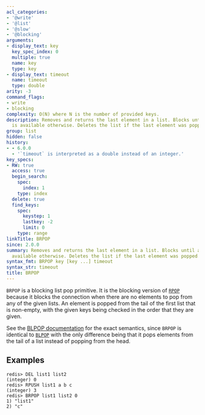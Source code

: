 ```yaml
---
acl_categories:
- '@write'
- '@list'
- '@slow'
- '@blocking'
arguments:
- display_text: key
  key_spec_index: 0
  multiple: true
  name: key
  type: key
- display_text: timeout
  name: timeout
  type: double
arity: -3
command_flags:
- write
- blocking
complexity: O(N) where N is the number of provided keys.
description: Removes and returns the last element in a list. Blocks until an element
  is available otherwise. Deletes the list if the last element was popped.
group: list
hidden: false
history:
- - 6.0.0
  - '`timeout` is interpreted as a double instead of an integer.'
key_specs:
- RW: true
  access: true
  begin_search:
    spec:
      index: 1
    type: index
  delete: true
  find_keys:
    spec:
      keystep: 1
      lastkey: -2
      limit: 0
    type: range
linkTitle: BRPOP
since: 2.0.0
summary: Removes and returns the last element in a list. Blocks until an element is
  available otherwise. Deletes the list if the last element was popped.
syntax_fmt: BRPOP key [key ...] timeout
syntax_str: timeout
title: BRPOP
---
```

`BRPOP` is a blocking list pop primitive.
It is the blocking version of [`RPOP`](/commands/rpop) because it blocks the connection when there
are no elements to pop from any of the given lists.
An element is popped from the tail of the first list that is non-empty, with the
given keys being checked in the order that they are given.

See the [BLPOP documentation][cb] for the exact semantics, since `BRPOP` is
identical to [`BLPOP`](/commands/blpop) with the only difference being that it pops elements from
the tail of a list instead of popping from the head.

[cb]: /commands/blpop

## Examples

```
redis> DEL list1 list2
(integer) 0
redis> RPUSH list1 a b c
(integer) 3
redis> BRPOP list1 list2 0
1) "list1"
2) "c"
```
